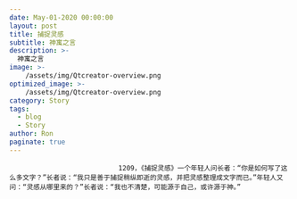 ```yaml
---
date: May-01-2020 00:00:00
layout: post
title: 捕捉灵感
subtitle: 神寓之言
description: >-
  神寓之言
image: >-
    /assets/img/Qtcreator-overview.png
optimized_image: >-
    /assets/img/Qtcreator-overview.png
category: Story
tags:
  - blog
  - Story
author: Ron
paginate: true
---
```


							　　1209，《捕捉灵感》一个年轻人问长者：“你是如何写了这么多文字？”长者说：“我只是善于捕捉稍纵即逝的灵感，并把灵感整理成文字而已。”年轻人又问：“灵感从哪里来的？”长者说：“我也不清楚，可能源于自己，或许源于神。”
							
							
						